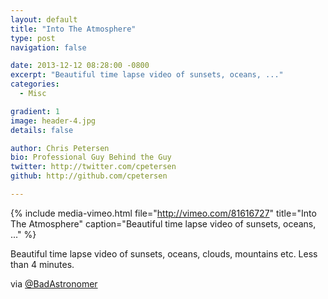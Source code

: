 ```yaml
---
layout: default
title: "Into The Atmosphere"
type: post
navigation: false

date: 2013-12-12 08:28:00 -0800
excerpt: "Beautiful time lapse video of sunsets, oceans, ..."
categories:
  - Misc

gradient: 1
image: header-4.jpg
details: false

author: Chris Petersen
bio: Professional Guy Behind the Guy
twitter: http://twitter.com/cpetersen
github: http://github.com/cpetersen

---
```


{% include media-vimeo.html file="http://vimeo.com/81616727" title="Into The Atmosphere" caption="Beautiful time lapse video of sunsets, oceans, ..." %}

Beautiful time lapse video of sunsets, oceans, clouds, mountains etc. Less than 4 minutes. 

 via  [@BadAstronomer](https://twitter.com/BadAstronomer/status/411161300572438528)  
